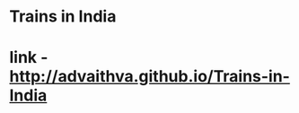# Trains in India 
# link - http://advaithva.github.io/Trains-in-India
 
  
 
 
 
 
 
 
 
 
 
 
 
 
